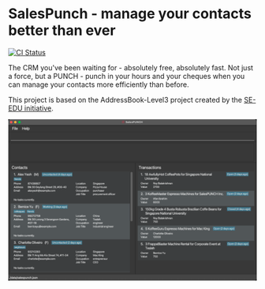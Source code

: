 # SalesPunch - manage your contacts better than ever
[![CI Status](https://github.com/AY2223S2-CS2103-W16-4/tp/actions/workflows/gradle.yml/badge.svg)](https://github.com/AY2223S2-CS2103-W16-4/tp/actions/)

The CRM you've been waiting for - absolutely free, absolutely fast.
Not just a force, but a PUNCH - punch in your hours and your cheques when you can manage
your contacts more efficiently than before.

This project is based on the AddressBook-Level3 project created by the [SE-EDU initiative](https://se-education.org).

![Ui](docs/images/Ui.png)
